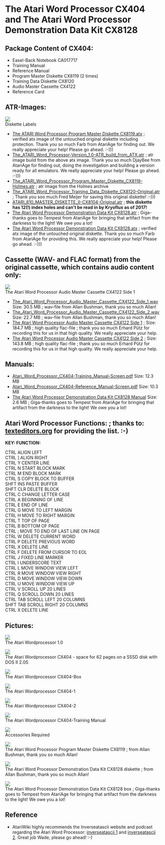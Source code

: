 # The Atari Word Processor CX404 and The Atari Word Processor Demonstration Data Kit CX8128  
## Package Content of CX404:  
- Easel-Back Notebook CA017717  
- Training Manual  
- Reference Manual  
- Program Master Diskette CX8119 (2 times)  
- Training Data Diskette CX8120  
- Audio Master Cassette CX4122  
- Reference Card  
  
## ATR-Images:  
![](attachments/Diskette+Labels.jpg)  
Diskette Labels  
- [The ATARI Word Processor Program Master Diskette CX8119.atx](attachments/The_ATARI_Word_Processor_Program_Master_Diskette_CX8119.atx) ; verified atx image of the untouched original diskette including protection. Thank you so much Farb from AtariAge for finding out. We really appreciate your help! Please go ahead. :-)))  
- [The_ATARI_Word_Processor-Version_1.0-ATR_build_from_ATX.atr](attachments/The_ATARI_Word_Processor-Version_1.0-ATR_build_from_ATX.atr) ; atr image build from the above atx image. Thank you so much DjayBee from AtariAge for finding out, doing the investigation and building a version ready for all emulators. We really appreciate your help! Please go ahead. :-)))  
- [The_ATARI_Word_Processor_Program_Master_Diskette_CX8119-Holmes.atr](attachments/The_ATARI_Word_Processor_Program_Master_Diskette_CX8119-Holmes.atr) ; atr image from the Holmes archive  
- [The_ATARI_Word_Processor_Training_Data_Diskette_CX8120-Original.atr](attachments/The_ATARI_Word_Processor_Training_Data_Diskette_CX8120-Original.atr) ; Thank you soo much Fred Meijer for saving this original diskette! :-)))  
- [ATARI_810_MASTER_DISKETTE_II-CX8104-Original.atr](attachments/ATARI_810_MASTER_DISKETTE_II-CX8104-Original.atr) ; __this diskette has 12(!) index holes and can't be read in by Kryoflux as of 2017!__  
- [The Atari Word Processor Demonstration Data Kit CX8128.atr](attachments/Atari_Word_Processor_Demonstration_Data_CX8128.atr) ; Giga-thanks goes to Tempest from AtariAge for bringing that artifact from the darkness to the light! We owe you a lot!  
- [The Atari Word Processor Demonstration Data Kit CX8128.atx](attachments/Atari_Word_Processor_Demonstration_Data_Kit_1981AtariUS.atx) ; verified atx image of the untouched original diskette. Thank you so much Farb from AtariAge for providing this. We really appreciate your help! Please go ahead. :-)))  
  
## Cassette (WAV- and FLAC format) from the original cassette, which contains audio content only:  
![](attachments/The+Atari+Word+Processor+Audio+Master+Cassette+CX4122+Side+1.jpg)  
The Atari Word Processor Audio Master Cassette CX4122 Side 1  
- [The_Atari_Word_Processor_Audio_Master_Cassette_CX4122_Side_1.wav](attachments/The_Atari_Word_Processor_Audio_Master_Cassette_CX4122_Side_1.wav) Size: 30.5 MB ; wav-file from Allan Bushman, thank you so much Allan!  
- [The_Atari_Word_Processor_Audio_Master_Cassette_CX4122_Side_2.wav](attachments/The_Atari_Word_Processor_Audio_Master_Cassette_CX4122_Side_2.wav) Size: 22.7 MB ; wav-file from Allan Bushman, thank you so much Allan!  
- [The Atari Word Processor Audio Master Cassette CX4122 Side 1](http://data.atariwiki.org/FLAC/AWP/The_Atari_Word_Processor_Audio_Master_Cassette_CX4122-Side_1-Lesson_1.flac) ; Size: 184.7 MB ; high quality flac-file ; thank you so much Erhard Pütz for recording this for us in that high quality. We really appreciate your help.  
- [The Atari Word Processor Audio Master Cassette CX4122 Side 2](http://data.atariwiki.org/FLAC/AWP/The_Atari_Word_Processor_Audio_Master_Cassette_CX4122-Side_2-Lesson_2.flac) ; Size: 143.8 MB ; high quality flac-file ; thank you so much Erhard Pütz for recording this for us in that high quality. We really appreciate your help.  
  
## Manuals:  
- [Atari_Word_Processor_CX404-Training_Manual-Screen.pdf](attachments/Atari_Word_Processor_CX404-Training_Manual-Screen.pdf) Size: 12.3 MB  
- [Atari_Word_Processor_CX404-Reference_Manual-Screen.pdf](attachments/Atari_Word_Processor_CX404-Reference_Manual-Screen.pdf) Size: 10.3 MB  
- [The Atari Word Processor Demonstration Data Kit CX8128 Manual](attachments/The_Atari_Word_Processor_Demonstration_Data_Kit_CX8128_Manual.pdf) Size: 2.6 MB ; Giga-thanks goes to Tempest from AtariAge for bringing that artifact from the darkness to the light! We owe you a lot!  
  
## Atari Word Processor Functions: ; thanks to: [texteditors.org](http://www.texteditors.org/cgi-bin/wiki.pl?Atari_Word_Processor) for providing the list. :-)  
  
__KEY: 	 FUNCTION:__  
  
CTRL   ALIGN LEFT  
CTRL ] 	 ALIGN RIGHT  
CTRL Y 	 CENTER LINE  
CTRL N 	 START BLOCK MARK  
CTRL M 	 END BLOCK MARK  
CTRL S 	 COPY BLOCK TO BUFFER  
SHFT INS PASTE BUFFER  
SHFT CLR DELETE BLOCK  
CTRL C 	 CHANGE LETTER CASE  
CTRL A 	 BEGINNING OF LINE  
CTRL E 	 END OF LINE  
CTRL G 	 MOVE TO LEFT MARGIN  
CTRL H 	 MOVE TO RIGHT MARGIN  
CTRL T 	 TOP OF PAGE  
CTRL B 	 BOTTOM OF PAGE  
CTRL ; 	 MOVE TO END OF LAST LINE ON PAGE  
CTRL W 	 DELETE CURRENT WORD  
CTRL P 	 DELETE PREVIOUS WORD  
CTRL X 	 DELETE LINE  
CTRL F 	 DELETE FROM CURSOR TO EOL  
CTRL J 	 FIXED LINE MARKER  
CTRL I 	 UNDERSCORE TEXT  
CTRL L 	 MOVE WINDOW VIEW LEFT  
CTRL R 	 MOVE WINDOW VIEW RIGHT  
CTRL D 	 MOVE WINDOW VIEW DOWN  
CTRL U 	 MOVE WINDOW VIEW UP  
CTRL V 	 SCROLL UP 20 LINES  
CTRL Q 	 SCROLL DOWN 20 LINES  
CTRL TAB SCROLL LEFT 20 COLUMNS  
SHFT TAB SCROLL RIGHT 20 COLUMNS  
CTRL X 	 DELETE LINE  
  
## Pictures:  
![](attachments/The+Atari+Wordprocessor+1.0.jpg)  
The Atari Wordprocessor 1.0  
  
![](attachments/The_AtariWriter_Wordprocessor_CX404-62+pages.jpg)  
The Atari Wordprocessor CX404 - space for 62 pages on a SSSD disk with DOS II 2.0S  
  
![](attachments/Atari+Word+Processor-Box-CX404.jpg)  
The Atari Wordprocessor CX404-Box  
  
![](attachments/AtariWriter+Wordprocessor+CX404-4.jpg)  
The Atari Wordprocessor CX404-1  
  
![](attachments/AtariWriter+Wordprocessor+CX404-5.jpg)  
The Atari Wordprocessor CX404-2  
  
![](attachments/Atari+Word+Processor-Training+Manual.jpg)  
The Atari Wordprocessor CX404-Training Manual  
  
![](attachments/Accessories+Required.jpg)  
Accessories Required  
  
![](attachments/The_Atari_Word_Processor_Program_Master_Diskette_CX8119.jpg)  
The Atari Word Processor Program Master Diskette CX8119 ; from Allan Bushman, thank you so much Allan!  
  
![](attachments/The_Atari_Word_Processor_Demonstration_Data_Kit_CX8128_diskette.jpg)  
The Atari Word Processor Demonstration Data Kit CX8128 diskette ; from Allan Bushman, thank you so much Allan!  
  
![](attachments/The_Atari_Word_Processor_Demonstration_Data_Kit_CX8128_box.jpg)  
The Atari Word Processor Demonstration Data Kit CX8128 box ; Giga-thanks goes to Tempest from AtariAge for bringing that artifact from the darkness to the light! We owe you a lot!  
  
## Reference  
- AtariWiki highly recommends the Inverseatascii website and podcast regarding the Atari Word Processor: [inverseatascii 1](https://inverseatascii.info/2014/09/23/s1e1-atari-word-processor/) and [inverseatascii 2](https://inverseatascii.info/2014/09/23/s1e1-atari-word-processor-2/). Great job Wade, please go ahead! :-)  
